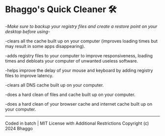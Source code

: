 # Bhaggo's Quick Cleaner 🛠

-*Make sure to backup your registry files and create a restore point on your desktop before using*-


-clears all the cache built up on your computer (improves loading times but may result in some apps disappearing).

-adds registry files to your computer to improve responsiveness, loading times and debloats your computer of unwanted useless software.

-helps improve the delay of your mouse and keyboard by adding registry files to improve latency.

-clears all DNS cache built up on your computer.

-does a hard clean of files and cache built up on your computer.

-does a hard clean of your browser cache and internet cache built up on your computer.

----
Coded in batch     |     MIT License with Additional Restrictions Copyright (c) 2024 Bhaggo
